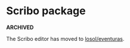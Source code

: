 # Scribo package

**ARCHIVED**

The Scribo editor has moved to [losol/eventuras](https://github.com/losol/eventuras/tree/main/libs/scribo).
